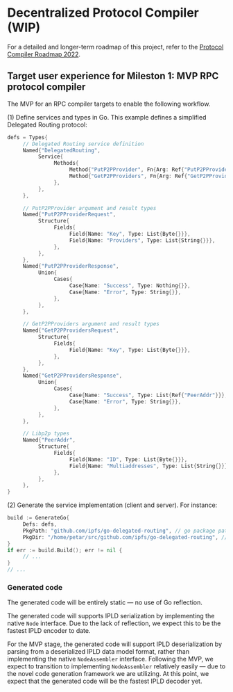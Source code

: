 
# Decentralized Protocol Compiler (WIP)

For a detailed and longer-term roadmap of this project, refer to the [Protocol Compiler Roadmap 2022](doc/roadmap.md).

## Target user experience for Mileston 1: MVP RPC protocol compiler

The MVP for an RPC compiler targets to enable the following workflow.

(1) Define services and types in Go. This example defines a simplified Delegated Routing protocol:

```go
defs = Types{
     // Delegated Routing service definition
     Named{"DelegatedRouting",
          Service{
               Methods{
                    Method{"PutP2PProvider", Fn{Arg: Ref{"PutP2PProviderRequest"}, Return: Ref{"PutP2PProviderResponse"}}},
                    Method{"GetP2PProviders", Fn{Arg: Ref{"GetP2PProvidersRequest"}, Return: Ref{"GetP2PProvidersResponse"}}},
               },
          },
     },

     // PutP2PProvider argument and result types
     Named{"PutP2PProviderRequest",
          Structure{
               Fields{
                    Field{Name: "Key", Type: List{Byte{}}},
                    Field{Name: "Providers", Type: List{String{}}},
               },
          },
     },
     Named{"PutP2PProviderResponse",
          Union{
               Cases{
                    Case{Name: "Success", Type: Nothing{}},
                    Case{Name: "Error", Type: String{}},
               },
          },
     },

     // GetP2PProviders argument and result types
     Named{"GetP2PProvidersRequest",
          Structure{
               Fields{
                    Field{Name: "Key", Type: List{Byte{}}},
               },
          },
     },
     Named{"GetP2PProvidersResponse",
          Union{
               Cases{
                    Case{Name: "Success", Type: List{Ref{"PeerAddr"}}},
                    Case{Name: "Error", Type: String{}},
               },
          },
     },

     // Libp2p types
     Named{"PeerAddr",
          Structure{
               Fields{
                    Field{Name: "ID", Type: List{Byte{}}},
                    Field{Name: "Multiaddresses", Type: List{String{}}},
               },
          },
     },
}
```

(2) Generate the service implementation (client and server). For instance:

```go
build := GenerateGo{
     Defs: defs,
     PkgPath: "github.com/ipfs/go-delegated-routing", // go package path
     PkgDir: "/home/petar/src/github.com/ipfs/go-delegated-routing", // local directory
}
if err := build.Build(); err != nil {
     // ...
}
// ...
```

### Generated code

The generated code will be entirely static — no use of Go reflection.

The generated code will supports IPLD serialization by implementing the native `Node` interface. Due to the lack of reflection, we expect this to be the fastest IPLD encoder to date.

For the MVP stage, the generated code will support IPLD deserialization by parsing from a deserialized IPLD data model format, rather than implementing the native `NodeAssembler` interface. Following the MVP, we expect to transition to implementing `NodeAssembler` relatively easily — due to the novel code generation framework we are utilizing. At this point, we expect that the generated code will be the fastest IPLD decoder yet.
